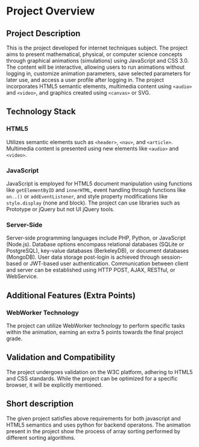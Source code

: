 # Project Overview

## Project Description

This is the project developed for internet techniques subject.
The project aims to present mathematical, physical, or computer science concepts through graphical animations (simulations) using JavaScript and CSS 3.0. The content will be interactive, allowing users to run animations without logging in, customize animation parameters, save selected parameters for later use, and access a user profile after logging in. The project incorporates HTML5 semantic elements, multimedia content using `<audio>` and `<video>`, and graphics created using `<canvas>` or SVG.

## Technology Stack

### HTML5
Utilizes semantic elements such as `<header>`, `<nav>`, and `<article>`. Multimedia content is presented using new elements like `<audio>` and `<video>`.

### JavaScript
JavaScript is employed for HTML5 document manipulation using functions like `getElementByID` and `innerHTML`, event handling through functions like `on..()` or `addEventListener`, and style property modifications like `style.display` (none and block). The project can use libraries such as Prototype or jQuery but not UI jQuery tools.

### Server-Side
Server-side programming languages include PHP, Python, or JavaScript (Node.js). Database options encompass relational databases (SQLite or PostgreSQL), key-value databases (BerkeleyDB), or document databases (MongoDB). User data storage post-login is achieved through session-based or JWT-based user authentication. Communication between client and server can be established using HTTP POST, AJAX, RESTful, or WebService.

## Additional Features (Extra Points)

### WebWorker Technology
The project can utilize WebWorker technology to perform specific tasks within the animation, earning an extra 5 points towards the final project grade.

## Validation and Compatibility

The project undergoes validation on the W3C platform, adhering to HTML5 and CSS standards. While the project can be optimized for a specific browser, it will be explicitly mentioned.

## Short description
The given project satisfies above requirements for both javascript and HTML5 semantics and uses python for backend operatons. The animation present in the project show the process of array sorting performed by different sorting algorithms.
